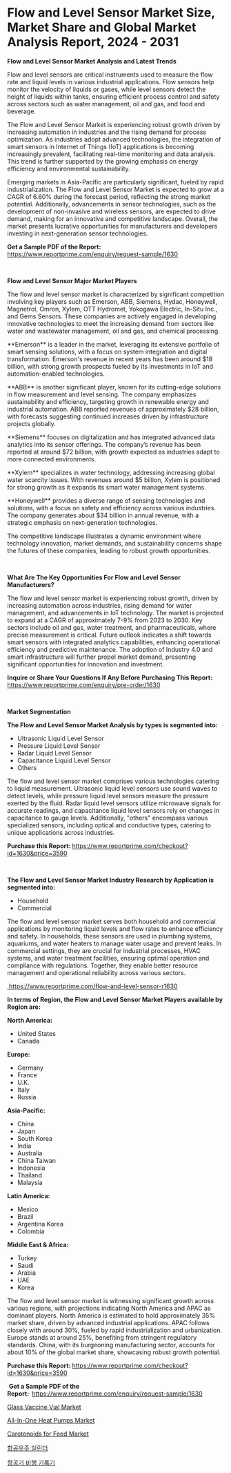 <p><h1>Flow and Level Sensor Market Size, Market Share and Global Market Analysis Report, 2024 - 2031</h1></p><p><strong>Flow and Level Sensor Market Analysis and Latest Trends</strong></p>
<p><p>Flow and level sensors are critical instruments used to measure the flow rate and liquid levels in various industrial applications. Flow sensors help monitor the velocity of liquids or gases, while level sensors detect the height of liquids within tanks, ensuring efficient process control and safety across sectors such as water management, oil and gas, and food and beverage.</p><p>The Flow and Level Sensor Market is experiencing robust growth driven by increasing automation in industries and the rising demand for process optimization. As industries adopt advanced technologies, the integration of smart sensors in Internet of Things (IoT) applications is becoming increasingly prevalent, facilitating real-time monitoring and data analysis. This trend is further supported by the growing emphasis on energy efficiency and environmental sustainability. </p><p>Emerging markets in Asia-Pacific are particularly significant, fueled by rapid industrialization. The Flow and Level Sensor Market is expected to grow at a CAGR of 6.60% during the forecast period, reflecting the strong market potential. Additionally, advancements in sensor technologies, such as the development of non-invasive and wireless sensors, are expected to drive demand, making for an innovative and competitive landscape. Overall, the market presents lucrative opportunities for manufacturers and developers investing in next-generation sensor technologies.</p></p>
<p><strong>Get a Sample PDF of the Report:&nbsp;</strong> <a href="https://www.reportprime.com/enquiry/request-sample/1630">https://www.reportprime.com/enquiry/request-sample/1630</a></p>
<p>&nbsp;</p>
<p><strong>Flow and Level Sensor Major Market Players</strong></p>
<p><p>The flow and level sensor market is characterized by significant competition involving key players such as Emerson, ABB, Siemens, Hydac, Honeywell, Magnetrol, Omron, Xylem, OTT Hydromet, Yokogawa Electric, In-Situ Inc., and Gems Sensors. These companies are actively engaged in developing innovative technologies to meet the increasing demand from sectors like water and wastewater management, oil and gas, and chemical processing.</p><p>**Emerson** is a leader in the market, leveraging its extensive portfolio of smart sensing solutions, with a focus on system integration and digital transformation. Emerson's revenue in recent years has been around $18 billion, with strong growth prospects fueled by its investments in IoT and automation-enabled technologies. </p><p>**ABB** is another significant player, known for its cutting-edge solutions in flow measurement and level sensing. The company emphasizes sustainability and efficiency, targeting growth in renewable energy and industrial automation. ABB reported revenues of approximately $28 billion, with forecasts suggesting continued increases driven by infrastructure projects globally.</p><p>**Siemens** focuses on digitalization and has integrated advanced data analytics into its sensor offerings. The company’s revenue has been reported at around $72 billion, with growth expected as industries adapt to more connected environments.</p><p>**Xylem** specializes in water technology, addressing increasing global water scarcity issues. With revenues around $5 billion, Xylem is positioned for strong growth as it expands its smart water management systems.</p><p>**Honeywell** provides a diverse range of sensing technologies and solutions, with a focus on safety and efficiency across various industries. The company generates about $34 billion in annual revenue, with a strategic emphasis on next-generation technologies.</p><p>The competitive landscape illustrates a dynamic environment where technology innovation, market demands, and sustainability concerns shape the futures of these companies, leading to robust growth opportunities.</p></p>
<p>&nbsp;</p>
<p><strong>What Are The Key Opportunities For Flow and Level Sensor Manufacturers?</strong></p>
<p><p>The flow and level sensor market is experiencing robust growth, driven by increasing automation across industries, rising demand for water management, and advancements in IoT technology. The market is projected to expand at a CAGR of approximately 7-9% from 2023 to 2030. Key sectors include oil and gas, water treatment, and pharmaceuticals, where precise measurement is critical. Future outlook indicates a shift towards smart sensors with integrated analytics capabilities, enhancing operational efficiency and predictive maintenance. The adoption of Industry 4.0 and smart infrastructure will further propel market demand, presenting significant opportunities for innovation and investment.</p></p>
<p><strong>Inquire or Share Your Questions If Any Before Purchasing This Report:</strong> <a href="https://www.reportprime.com/enquiry/pre-order/1630">https://www.reportprime.com/enquiry/pre-order/1630</a></p>
<p>&nbsp;</p>
<p><strong>Market Segmentation</strong></p>
<p><strong>The Flow and Level Sensor Market Analysis by types is segmented into:</strong></p>
<p><ul><li>Ultrasonic Liquid Level Sensor</li><li>Pressure Liquid Level Sensor</li><li>Radar Liquid Level Sensor</li><li>Capacitance Liquid Level Sensor</li><li>Others</li></ul></p>
<p><p>The flow and level sensor market comprises various technologies catering to liquid measurement. Ultrasonic liquid level sensors use sound waves to detect levels, while pressure liquid level sensors measure the pressure exerted by the fluid. Radar liquid level sensors utilize microwave signals for accurate readings, and capacitance liquid level sensors rely on changes in capacitance to gauge levels. Additionally, "others" encompass various specialized sensors, including optical and conductive types, catering to unique applications across industries.</p></p>
<p><strong>Purchase this Report:&nbsp;</strong><a href="https://www.reportprime.com/checkout?id=1630&price=3590">https://www.reportprime.com/checkout?id=1630&price=3590</a></p>
<p>&nbsp;</p>
<p><strong>The Flow and Level Sensor Market Industry Research by Application is segmented into:</strong></p>
<p><ul><li>Household</li><li>Commercial</li></ul></p>
<p><p>The flow and level sensor market serves both household and commercial applications by monitoring liquid levels and flow rates to enhance efficiency and safety. In households, these sensors are used in plumbing systems, aquariums, and water heaters to manage water usage and prevent leaks. In commercial settings, they are crucial for industrial processes, HVAC systems, and water treatment facilities, ensuring optimal operation and compliance with regulations. Together, they enable better resource management and operational reliability across various sectors.</p></p>
<p><a href="https://www.reportprime.com/flow-and-level-sensor-r1630">&nbsp;https://www.reportprime.com/flow-and-level-sensor-r1630</a></p>
<p><strong>In terms of Region, the Flow and Level Sensor Market Players available by Region are:</strong></p>
<p>
    <p> <strong> North America: </strong>
        <ul>
            <li>United States</li>
            <li>Canada</li>
        </ul>
        </p> 
    <p> <strong> Europe: </strong>
        <ul>
            <li>Germany</li>
            <li>France</li>
            <li>U.K.</li>
            <li>Italy</li>
            <li>Russia</li>
        </ul>
        </p> 
    <p> <strong> Asia-Pacific: </strong>
        <ul>
            <li>China</li>
            <li>Japan</li>
            <li>South Korea</li>
            <li>India</li>
            <li>Australia</li>
            <li>China Taiwan</li>
            <li>Indonesia</li>
            <li>Thailand</li>
            <li>Malaysia</li>
        </ul>
        </p> 
    <p> <strong> Latin America: </strong>
        <ul>
            <li>Mexico</li>
            <li>Brazil</li>
            <li>Argentina Korea</li>
            <li>Colombia</li>
        </ul>
        </p> 
    <p> <strong> Middle East & Africa: </strong>
        <ul>
            <li>Turkey</li>
            <li>Saudi</li>
            <li>Arabia</li>
            <li>UAE</li>
            <li>Korea</li>
        </ul>
    </p>
    </p>
<p><p>The flow and level sensor market is witnessing significant growth across various regions, with projections indicating North America and APAC as dominant players. North America is estimated to hold approximately 35% market share, driven by advanced industrial applications. APAC follows closely with around 30%, fueled by rapid industrialization and urbanization. Europe stands at around 25%, benefiting from stringent regulatory standards. China, with its burgeoning manufacturing sector, accounts for about 10% of the global market share, showcasing robust growth potential.</p></p>
<p><strong>Purchase this Report: </strong><a href="https://www.reportprime.com/checkout?id=1630&price=3590">https://www.reportprime.com/checkout?id=1630&price=3590</a></p>
<p>&nbsp;<strong>Get a Sample PDF of the Report:&nbsp;&nbsp;</strong><a href="https://www.reportprime.com/enquiry/request-sample/1630">https://www.reportprime.com/enquiry/request-sample/1630</a></p>
<p><strong></strong></p>
<p><p><a href="https://medium.com/@kstephenurdes435/market-trends-in-the-global-glass-vaccine-vial-market-forecast-and-analysis-2024-2031-cbd4c706b9df">Glass Vaccine Vial Market</a></p><p><a href="https://issuu.com/reportprime-2/docs/all-in-one-heat-pumps-market-size-2_0c950c08fc6c52">All-In-One Heat Pumps Market</a></p><p><a href="https://medium.com/@kstephenurdes435/mapping-the-carotenoids-for-feed-market-trends-challenges-and-breakthroughs-2024-2031-0f89b1eaf4dd">Carotenoids for Feed Market</a></p><p><a href="https://medium.com/@coremtymerich56566/%ED%95%AD%EA%B3%B5-%EC%9A%B0%EC%A3%BC-%EC%8B%A4%EB%A6%B0%EB%8D%94-%EC%8B%9C%EC%9E%A5-%EA%B8%80%EB%A1%9C%EB%B2%8C-%EB%B0%8F-%EC%A7%80%EC%97%AD-%EB%B6%84%EC%84%9D-2024-2031-cf7deae95932">항공우주 실린더</a></p><p><a href="https://medium.com/@anbariasra61/%EA%B8%80%EB%A1%9C%EB%B2%8C-%ED%95%AD%EA%B3%B5%EA%B8%B0-%EB%B9%84%ED%96%89-%EA%B8%B0%EB%A1%9D-%EC%9E%A5%EC%B9%98-%EC%8B%9C%EC%9E%A5-%EC%8B%9C%EC%9E%A5-%EC%A0%90%EC%9C%A0%EC%9C%A8-%EC%8B%9C%EC%9E%A5-%EB%8F%99%ED%96%A5-%EB%B0%8F-%EB%AF%B8%EB%9E%98-%EC%84%B1%EC%9E%A5-%ED%83%90%EC%83%89-ad398087417b">항공기 비행 기록기</a></p></p>